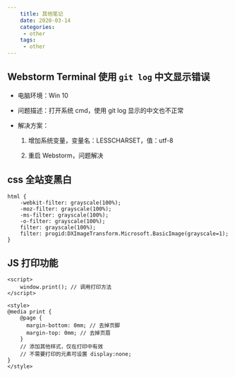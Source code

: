 ```yaml
---
    title: 其他笔记
    date: 2020-03-14
    categories:
     - other
    tags:
     - other
---
```


<Boxx/>

## Webstorm Terminal 使用 `git log` 中文显示错误

- 电脑环境：Win 10 

- 问题描述：打开系统 cmd，使用 git log 显示的中文也不正常

- 解决方案：

    1. 增加系统变量，变量名：LESSCHARSET，值：utf-8
    
    1. 重启 Webstorm，问题解决
    
## css 全站变黑白

```
html {
    -webkit-filter: grayscale(100%);
    -moz-filter: grayscale(100%);
    -ms-filter: grayscale(100%);
    -o-filter: grayscale(100%);
    filter: grayscale(100%);
    filter: progid:DXImageTransform.Microsoft.BasicImage(grayscale=1);
}
```

## JS 打印功能

```
<script>
    window.print(); // 调用打印方法
</script>

<style>
@media print {
    @page {
      margin-bottom: 0mm; // 去掉页脚
      margin-top: 0mm; // 去掉页眉
    }
    // 添加其他样式，仅在打印中有效
    // 不需要打印的元素可设置 display:none;
}
</style>
```
